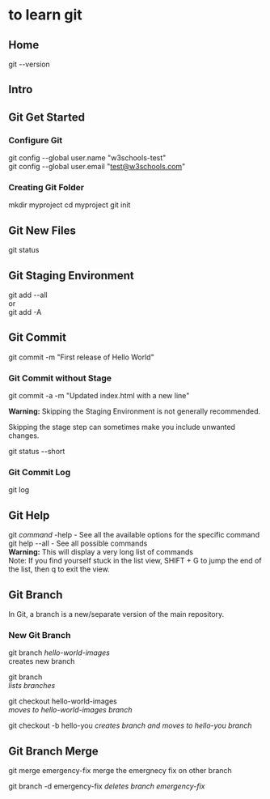 # to learn git

## Home

git --version

## Intro

## Git Get Started

### Configure Git

git config --global user.name "w3schools-test"  
git config --global user.email "test@w3schools.com"

### Creating Git Folder

mkdir myproject
cd myproject
git init

## Git New Files

git status

## Git Staging Environment

git add --all  
or  
git add -A

## Git Commit

git commit -m "First release of Hello World"

### Git Commit without Stage

git commit -a -m "Updated index.html with a new line"

**Warning:** Skipping the Staging Environment is not generally recommended.

Skipping the stage step can sometimes make you include unwanted changes.

git status --short

### Git Commit Log

git log

## Git Help

git _command_ -help - See all the available options for the specific command  
git help --all - See all possible commands  
**Warning:** This will display a very long list of commands  
Note: If you find yourself stuck in the list view, SHIFT + G to jump the end of the list, then q to exit the view.

## Git Branch

In Git, a branch is a new/separate version of the main repository.

### New Git Branch

git branch _hello-world-images_  
creates new branch

git branch  
_lists branches_ 

git checkout hello-world-images  
*moves to hello-world-images branch*

git checkout -b hello-you 
*creates branch and moves to hello-you branch*


## Git Branch Merge
git merge emergency-fix
merge the emergnecy fix on other branch

git branch -d emergency-fix
*deletes branch emergency-fix*
